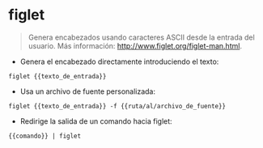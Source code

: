 # figlet

> Genera encabezados usando caracteres ASCII desde la entrada del usuario.
> Más información: <http://www.figlet.org/figlet-man.html>.

- Genera el encabezado directamente introduciendo el texto:

`figlet {{texto_de_entrada}}`

- Usa un archivo de fuente personalizada:

`figlet {{texto_de_entrada}} -f {{ruta/al/archivo_de_fuente}}`

- Redirige la salida de un comando hacia figlet:

`{{comando}} | figlet`
